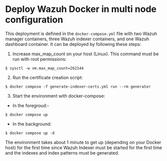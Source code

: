 # Deploy Wazuh Docker in multi node configuration

This deployment is defined in the `docker-compose.yml` file with two Wazuh manager containers, three Wazuh indexer containers, and one Wazuh dashboard container. It can be deployed by following these steps: 

1) Increase max_map_count on your host (Linux). This command must be run with root permissions:
```
$ sysctl -w vm.max_map_count=262144
```
2) Run the certificate creation script:
```
$ docker compose -f generate-indexer-certs.yml run --rm generator
```
3) Start the environment with docker-compose:

- In the foregroud:-
```
$ docker compose up
```

- In the background:
```
$ docker compose up -d
```


The environment takes about 1 minute to get up (depending on your Docker host) for the first time since Wazuh Indexer must be started for the first time and the indexes and index patterns must be generated.
